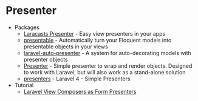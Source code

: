 # Presenter
* Packages
    - [Laracasts Presenter](http://goo.gl/WLLw4a) - Easy view presenters in your apps
    - [presentable](http://goo.gl/0UqtYa) - Automatically turn your Eloquent models into presentable objects in your views
    - [laravel-auto-presenter](http://goo.gl/MQsx7I) - A system for auto-decorating models with presenter objects
    - [Presenter](http://goo.gl/G7dF0N) - Simple presenter to wrap and render objects. Designed to work with Laravel, but will also work as a stand-alone solution
    - [presenters](http://goo.gl/nA7lzJ) - Laravel 4 - Simple Presenters
* Tutorial
    - [Laravel View Composers as Form Presenters](http://goo.gl/301KF7)
